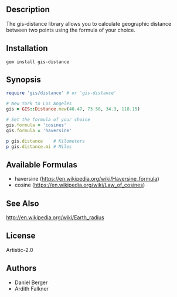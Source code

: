 ## Description
The gis-distance library allows you to calculate geographic distance between
two points using the formula of your choice.

## Installation
`gem install gis-distance`

## Synopsis
```ruby
require 'gis/distance' # or 'gis-distance'

# New York to Los Angeles
gis = GIS::Distance.new(40.47, 73.58, 34.3, 118.15)

# Set the formula of your choice
gis.formula = 'cosines'
gis.formula = 'haversine'

p gis.distance    # Kilometers
p gis.distance.mi # Miles 
```

## Available Formulas
* haversine (https://en.wikipedia.org/wiki/Haversine_formula)
* cosine (https://en.wikipedia.org/wiki/Law_of_cosines)

## See Also
http://en.wikipedia.org/wiki/Earth_radius

## License
Artistic-2.0

## Authors
* Daniel Berger
* Ardith Falkner

